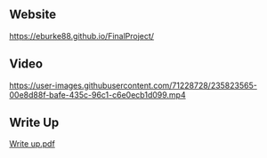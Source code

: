 ## Website

https://eburke88.github.io/FinalProject/


## Video

https://user-images.githubusercontent.com/71228728/235823565-00e8d88f-bafe-435c-96c1-c6e0ecb1d099.mp4


## Write Up

[Write up.pdf](https://github.com/eburke88/FinalProject/files/11378986/Write.up.pdf)

